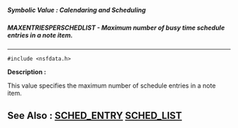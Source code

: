 ##### Symbolic Value : Calendaring and Scheduling
##### MAXENTRIESPERSCHEDLIST - Maximum number of busy time schedule entries in a note item.
---
```
#include <nsfdata.h>
```
**Description :**

This value specifies the maximum number of schedule entries in a note item.

**See Also :**
[SCHED_ENTRY](/domino-c-api-docs/reference/Data/SCHED_ENTRY)
[SCHED_LIST](/domino-c-api-docs/reference/Data/SCHED_LIST)
---
